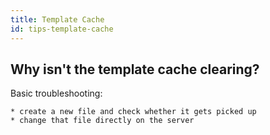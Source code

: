 ```yaml
---
title: Template Cache
id: tips-template-cache
---
```


## Why isn't the template cache clearing? ##

Basic troubleshooting:

```lucee
* create a new file and check whether it gets picked up
* change that file directly on the server
```
